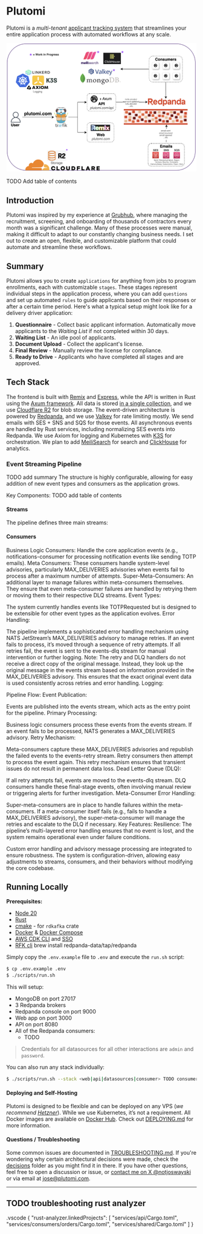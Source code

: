# Plutomi

Plutomi is a _multi-tenant_ [applicant tracking system](https://en.wikipedia.org/wiki/Applicant_tracking_system) that streamlines your entire application process with automated workflows at any scale.

![infra](./images/infra.png)

TODO Add table of contents

## Introduction

Plutomi was inspired by my experience at [Grubhub](grubhub.com), where managing the recruitment, screening, and onboarding of thousands of contractors every month was a significant challenge. Many of these processes were manual, making it difficult to adapt to our constantly changing business needs. I set out to create an open, flexible, and customizable platform that could automate and streamline these workflows.

## Summary

Plutomi allows you to create `applications` for anything from jobs to program enrollments, each with customizable `stages`. These stages represent individual steps in the application process, where you can add `questions` and set up automated `rules` to guide applicants based on their responses or after a certain time period. Here's what a typical setup might look like for a delivery driver application:

1. **Questionnaire** - Collect basic applicant information. Automatically move applicants to the _Waiting List_ if not completed within 30 days.
2. **Waiting List** - An idle pool of applicants.
3. **Document Upload** - Collect the applicant's license.
4. **Final Review** - Manually review the license for compliance.
5. **Ready to Drive** - Applicants who have completed all stages and are approved.

## Tech Stack

The frontend is built with [Remix](https://remix.run/) and [Express](https://expressjs.com/), while the API is written in Rust using the [Axum framework](https://github.com/tokio-rs/axum). All data is stored [in a single collection](https://youtu.be/IYlWOk9Hu5g?t=1094), and we use [Cloudflare R2](https://www.cloudflare.com/developer-platform/r2/) for blob storage. The event-driven architecture is powered by [Redpanda](redpanda.com), and we use [Valkey](https://valkey.io/) for rate limiting mostly. We send emails with SES + SNS and SQS for those events. All asynchronous events are handled by Rust services, including normalizing SES events into Redpanda. We use Axiom for logging and Kubernetes with [K3S](https://k3s.io/) for orchestration. We plan to add [MeiliSearch](https://www.meilisearch.com/) for search and [ClickHouse](https://clickhouse.tech/) for analytics.

### Event Streaming Pipeline

TODO add summary
The structure is highly configurable, allowing for easy addition of new event types and consumers as the application grows.


Key Components:
TODO add table of contents

#### Streams

The pipeline defines three main streams:


#### Consumers

Business Logic Consumers: Handle the core application events (e.g., notifications-consumer for processing notification events like sending TOTP emails).
Meta Consumers: These consumers handle system-level advisories, particularly MAX_DELIVERIES advisories when events fail to process after a maximum number of attempts.
Super-Meta-Consumers: An additional layer to manage failures within meta-consumers themselves. They ensure that even meta-consumer failures are handled by retrying them or moving them to their respective DLQ streams.
Event Types:

The system currently handles events like TOTPRequested but is designed to be extensible for other event types as the application evolves.
Error Handling:

The pipeline implements a sophisticated error handling mechanism using NATS JetStream’s MAX_DELIVERIES advisory to manage retries.
If an event fails to process, it’s moved through a sequence of retry attempts. If all retries fail, the event is sent to the events-dlq stream for manual intervention or further logging.
Note: The retry and DLQ handlers do not receive a direct copy of the original message. Instead, they look up the original message in the events stream based on information provided in the MAX_DELIVERIES advisory. This ensures that the exact original event data is used consistently across retries and error handling.
Logging:

Pipeline Flow:
Event Publication:

Events are published into the events stream, which acts as the entry point for the pipeline.
Primary Processing:

Business logic consumers process these events from the events stream. If an event fails to be processed, NATS generates a MAX_DELIVERIES advisory.
Retry Mechanism:

Meta-consumers capture these MAX_DELIVERIES advisories and republish the failed events to the events-retry stream.
Retry consumers then attempt to process the event again. This retry mechanism ensures that transient issues do not result in permanent data loss.
Dead Letter Queue (DLQ):

If all retry attempts fail, events are moved to the events-dlq stream.
DLQ consumers handle these final-stage events, often involving manual review or triggering alerts for further investigation.
Meta-Consumer Error Handling:

Super-meta-consumers are in place to handle failures within the meta-consumers. If a meta-consumer itself fails (e.g., fails to handle a MAX_DELIVERIES advisory), the super-meta-consumer will manage the retries and escalate to the DLQ if necessary.
Key Features:
Resilience: The pipeline’s multi-layered error handling ensures that no event is lost, and the system remains operational even under failure conditions.

Custom error handling and advisory message processing are integrated to ensure robustness.
The system is configuration-driven, allowing easy adjustments to streams, consumers, and their behaviors without modifying the core codebase.

## Running Locally

**Prerequisites:**

- [Node 20](https://nodejs.org/en/download)
- [Rust](https://www.rust-lang.org/tools/install)
- [cmake](https://cmake.org/download/) - for `rdkafka` crate
- [Docker](https://docs.docker.com/get-docker/) & [Docker Compose](https://docs.docker.com/compose/install/)
- [AWS CDK CLI](https://docs.aws.amazon.com/cdk/v2/guide/getting_started.html#getting_started_install) and [SSO](https://docs.aws.amazon.com/cli/latest/userguide/cli-configure-sso.html)
- [RFK cli](https://www.redpanda.com/blog/homebrew) brew install redpanda-data/tap/redpanda

Simply copy the `.env.example` file to `.env` and execute the `run.sh` script:

```bash
$ cp .env.example .env
$ ./scripts/run.sh
```

This will setup:

- MongoDB on port 27017
- 3 Redpanda brokers
- Redpanda console on port 9000
- Web app on port 3000
- API on port 8080
- All of the Redpanda consumers:
  - TODO

> Credentials for all datasources for all other interactions are `admin` and `password`.

You can also run any stack individually:

```bash
$ ./scripts/run.sh --stack <web|api|datasources|consumer> TODO consumer
```

#### Deploying and Self-Hosting

Plutomi is designed to be flexible and can be deployed on any VPS (_we recommend [Hetzner](https://hetzner.cloud/?ref=7BufEUOAUm8x)_). While we use Kubernetes, it’s not a requirement. All Docker images are available on [Docker Hub](https://hub.docker.com/u/plutomi). Check out [DEPLOYING.md](DEPLOYING.md) for more information.

#### Questions / Troubleshooting

Some common issues are documented in [TROUBLESHOOTING.md](TROUBLESHOOTING.md). If you're wondering why certain architectural decisions were made, check the [decisions](./decisions/README.md) folder as you might find it in there. If you have other questions, feel free to open a discussion or issue, or [contact me on X @notjoswayski](https://twitter.com/notjoswayski) or via email at jose@plutomi.com.

---


## TODO troubleshooting rust analyzer

.vscode
{
  "rust-analyzer.linkedProjects": [
    "services/api/Cargo.toml",
    "services/consumers/orders/Cargo.toml",
    "services/shared/Cargo.toml"
  ]
}
